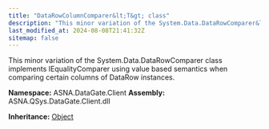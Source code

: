 ```yaml
---
title: "DataRowColumnComparer&lt;T&gt; class"
description: "This minor variation of the System.Data.DataRowComparer&lt;T&gt; class implements IEqualityComparer&lt;T&gt; using value based semantics when comparin"
last_modified_at: 2024-08-08T21:41:32Z
sitemap: false
---
```


This minor variation of the System.Data.DataRowComparer<T> class
implements IEqualityComparer<T> using value based semantics when
comparing certain columns of DataRow instances.

**Namespace:** ASNA.DataGate.Client
**Assembly:** ASNA.QSys.DataGate.Client.dll

**Inheritance:** [Object](https://docs.microsoft.com/en-us/dotnet/api/system.object)
<br>
<br>
